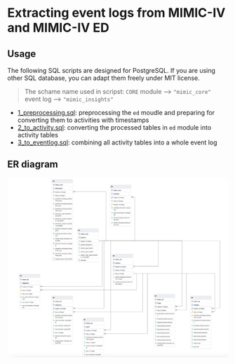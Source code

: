 # Extracting event logs from MIMIC-IV and MIMIC-IV ED

## Usage

The following SQL scripts are designed for PostgreSQL. If you are using other SQL database, you can adapt them freely under MIT license.

> The schame name used in scripst:
`CORE` module   --> `"mimic_core"`
event log       --> `"mimic_insights"`

- [1_preprocessing.sql](./1_preprocessing.sql): preprocessing the `ed` moudle and preparing for converting them to activities with timestamps
- [2_to_activity.sql](./2_to_activity.sql): converting the processed tables in `ed` module into activity tables
- [3_to_eventlog.sql](./3_to_eventlog.sql): combining all activity tables into a whole event log

## ER diagram 

![MIMIC-IV ER diagram](./mimic_eventlog_erd.png)

